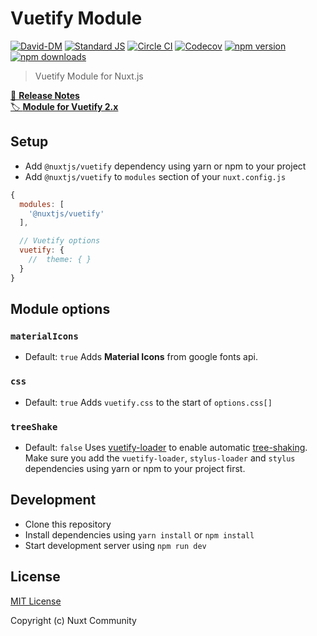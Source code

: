# Vuetify Module

[![David-DM][david-dm-src]][david-dm-href]
[![Standard JS][standard-js-src]][standard-js-href]
[![Circle CI][circle-ci-src]][circle-ci-href]
[![Codecov][codecov-src]][codecov-href]
[![npm version][npm-version-src]][npm-version-href]
[![npm downloads][npm-downloads-src]][npm-downloads-href]

> Vuetify Module for Nuxt.js

[📖 **Release Notes**](./CHANGELOG.md)  
[🏷 **Module for Vuetify 2.x**](https://github.com/nuxt-community/vuetify-module) 

## Setup

- Add `@nuxtjs/vuetify` dependency using yarn or npm to your project
- Add `@nuxtjs/vuetify` to `modules` section of your `nuxt.config.js`

```js
{
  modules: [
    '@nuxtjs/vuetify'
  ],

  // Vuetify options
  vuetify: {
    //  theme: { }
  }
}
```

## Module options

### `materialIcons`
- Default: `true`
Adds **Material Icons** from google fonts api.

### `css`
- Default: `true`
Adds `vuetify.css` to the start of `options.css[]`

### `treeShake`
- Default: `false`
Uses [vuetify-loader](https://github.com/vuetifyjs/vuetify-loader) to enable automatic [tree-shaking](https://vuetifyjs.com/en/guides/a-la-carte).
Make sure you add the `vuetify-loader`, `stylus-loader` and `stylus` dependencies using yarn or npm to your project first.

## Development

- Clone this repository
- Install dependencies using `yarn install` or `npm install`
- Start development server using `npm run dev`

## License

[MIT License](./LICENSE)

Copyright (c) Nuxt Community

<!-- Badges -->
[david-dm-src]: https://david-dm.org/nuxt-community/vuetify-module/status.svg?style=flat-square
[david-dm-href]: https://david-dm.org/nuxt-community/vuetify-module
[standard-js-src]: https://img.shields.io/badge/code_style-standard-brightgreen.svg?style=flat-square
[standard-js-href]: https://standardjs.com
[circle-ci-src]: https://img.shields.io/circleci/project/github/nuxt-community/vuetify-module.svg?style=flat-square
[circle-ci-href]: https://circleci.com/gh/nuxt-community/vuetify-module
[codecov-src]: https://img.shields.io/codecov/c/github/nuxt-community/vuetify-module.svg?style=flat-square
[codecov-href]: https://codecov.io/gh/nuxt-community/vuetify-module
[npm-version-src]: https://img.shields.io/npm/dt/@nuxtjs/vuetify.svg?style=flat-square
[npm-version-href]: https://npmjs.com/package/@nuxtjs/vuetify
[npm-downloads-src]: https://img.shields.io/npm/v/@nuxtjs/vuetify/latest.svg?style=flat-square
[npm-downloads-href]: https://npmjs.com/package/@nuxtjs/vuetify
